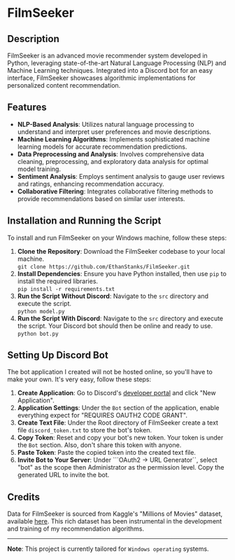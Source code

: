 # FilmSeeker

## Description
FilmSeeker is an advanced movie recommender system developed in Python, leveraging state-of-the-art Natural Language Processing (NLP) and Machine Learning techniques. Integrated into a Discord bot for an easy interface, FilmSeeker showcases algorithmic implementations for personalized content recommendation.

## Features
- **NLP-Based Analysis**: Utilizes natural language processing to understand and interpret user preferences and movie descriptions.
- **Machine Learning Algorithms**: Implements sophisticated machine learning models for accurate recommendation predictions.
- **Data Preprocessing and Analysis**: Involves comprehensive data cleaning, preprocessing, and exploratory data analysis for optimal model training.
- **Sentiment Analysis**: Employs sentiment analysis to gauge user reviews and ratings, enhancing recommendation accuracy.
- **Collaborative Filtering**: Integrates collaborative filtering methods to provide recommendations based on similar user interests.

## Installation and Running the Script

To install and run FilmSeeker on your Windows machine, follow these steps:

1. **Clone the Repository**: Download the FilmSeeker codebase to your local machine.<br />
```git clone https://github.com/EthanStanks/FilmSeeker.git```
2. **Install Dependencies**: Ensure you have Python installed, then use `pip` to install the required libraries.<br />
```pip install -r requirements.txt```
3. **Run the Script Without Discord**: Navigate to the ```src``` directory and execute the script.<br />
```python model.py```
4. **Run the Script With Discord**: Navigate to the ```src``` directory and execute the script. Your Discord bot should then be online and ready to use.<br />
```python bot.py```

## Setting Up Discord Bot
The bot application I created will not be hosted online, so you'll have to make your own. It's very easy, follow these steps:

1. **Create Application**: Go to Discord's [developer portal](https://discord.com/developers/applications) and click "New Application".
2. **Application Settings**: Under the ```Bot``` section of the application, enable everything expect for "REQUIRES OAUTH2 CODE GRANT".
3. **Create Text File**: Under the Root directory of FilmSeeker create a text file ```discord_token.txt``` to store the bot's token.
4. **Copy Token**: Reset and copy your bot's new token. Your token is under the ```Bot``` section. Also, don't share this token with anyone.
5. **Paste Token**: Paste the copied token into the created text file.
6. **Invite Bot to Your Server**: Under ```OAuth2 -> URL Generator``, select "bot" as the scope then Administrator as the permission level. Copy the generated URL to invite the bot.

## Credits

Data for FilmSeeker is sourced from Kaggle's "Millions of Movies" dataset, available [here](https://www.kaggle.com/datasets/akshaypawar7/millions-of-movies/). This rich dataset has been instrumental in the development and training of my recommendation algorithms.

---

**Note**: This project is currently tailored for ```Windows operating``` systems.

